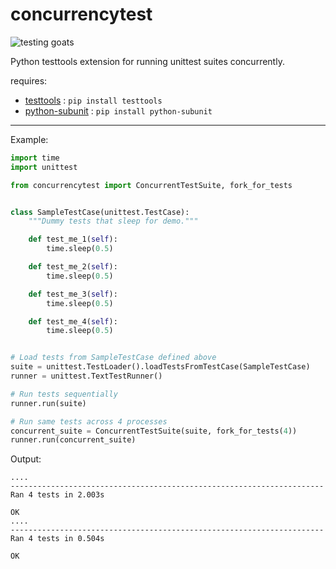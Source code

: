 concurrencytest
===============

![testing goats](https://raw.github.com/cgoldberg/concurrencytest/master/testing-goats.png "testing goats")

Python testtools extension for running unittest suites concurrently.

requires:
 * [testtools](https://pypi.python.org/pypi/testtools) : `pip install testtools`
 * [python-subunit](https://pypi.python.org/pypi/python-subunit) : `pip install python-subunit`

----

Example:

```python
import time
import unittest

from concurrencytest import ConcurrentTestSuite, fork_for_tests


class SampleTestCase(unittest.TestCase):
    """Dummy tests that sleep for demo."""

    def test_me_1(self):
        time.sleep(0.5)

    def test_me_2(self):
        time.sleep(0.5)

    def test_me_3(self):
        time.sleep(0.5)

    def test_me_4(self):
        time.sleep(0.5)


# Load tests from SampleTestCase defined above
suite = unittest.TestLoader().loadTestsFromTestCase(SampleTestCase)
runner = unittest.TextTestRunner()

# Run tests sequentially
runner.run(suite)

# Run same tests across 4 processes
concurrent_suite = ConcurrentTestSuite(suite, fork_for_tests(4))
runner.run(concurrent_suite)
```
Output:

```
....
----------------------------------------------------------------------
Ran 4 tests in 2.003s

OK
....
----------------------------------------------------------------------
Ran 4 tests in 0.504s

OK
```
